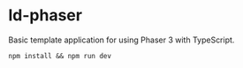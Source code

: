 # ld-phaser
Basic template application for using Phaser 3 with  TypeScript. 


```
npm install && npm run dev
```